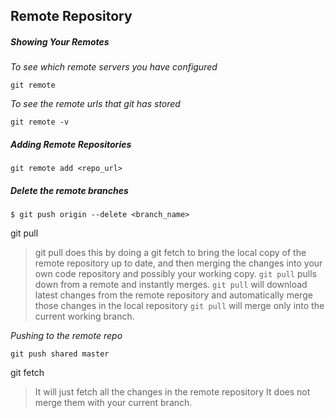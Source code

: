 ## Remote Repository

##### Showing Your Remotes
_To see which remote servers you have configured_
```
git remote
```
_To see the remote urls that git has stored_
```
git remote -v
```

##### Adding Remote Repositories
```
git remote add <repo_url>
```

##### Delete the remote branches
```
$ git push origin --delete <branch_name>
```


git pull
>git pull does this by doing a git fetch to bring the local copy of the
remote repository up to date, and then merging the changes into your own
code repository and possibly your working copy.
`git pull` pulls down from a remote and instantly merges.
`git pull` will download latest changes from the remote repository and automatically merge those changes in the local repository
`git pull` will merge only into the current working branch.

_Pushing to the remote repo_
```
git push shared master
```


git fetch
>It will just fetch all the changes in the remote repository
It does not merge them with your current branch.
